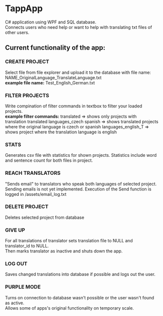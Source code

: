 # TappApp
C# application using WPF and SQL database.  
Connects users who need help or want to help with translating txt files of other users.

## Current functionality of the app:

### CREATE PROJECT
Select file from file explorer and upload it to the database with file name: NAME_OriginalLanguage_TranslateLanguage.txt  
**example file name:** Test_English_German.txt

### FILTER PROJECTS
Write compination of filter commands in textbox to filter your loaded projects.  
**example filter commands:**
translated => shows only projects with translation
translated languages_czech spanish => shows translated projects where the original language is czech or spanish
languages_english_T => shows project where the translation language is english

### STATS
Generates csv file with statistics for shown projects. Statistics include word and sentence count for both files in project.

### REACH TRANSLATORS
"Sends email" to translators who speak both languages of selected project.  
Sending emails is not yet implemented. Execution of the Send function is logged in /assets/email_log.txt

### DELETE PROJECT
Deletes selected project from database

### GIVE UP
For all translations of translator sets translation file to NULL and translator_id to NULL.  
Then marks translator as inactive and shuts down the app.

### LOG OUT
Saves changed translations into database if possible and logs out the user.

### PURPLE MODE
Turns on connection to database wasn't possible or the user wasn't found as active.  
Allows some of apps's original functionality on temporary scale.
